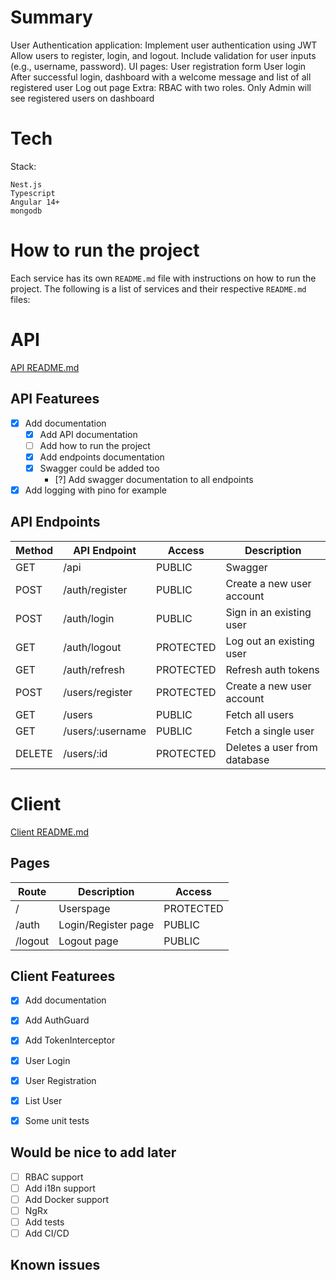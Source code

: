 # Summary

User Authentication application:
    Implement user authentication using JWT
    Allow users to register, login, and logout.
    Include validation for user inputs (e.g., username, password).
    UI pages:
        User registration form
        User login
        After successful login, dashboard with a welcome message and list of all registered user
        Log out page
    Extra: RBAC with two roles. Only Admin will see registered users on dashboard

# Tech
Stack:

    Nest.js
    Typescript
    Angular 14+
    mongodb

# How to run the project

Each service has its own `README.md` file with instructions on how to run the project. The following is a list of services and their respective `README.md` files:

# API
[API README.md](./api/README.md)

## API Featurees

- [x] Add documentation
  - [x] Add API documentation
  - [ ] Add how to run the project
  - [x] Add endpoints documentation
  - [x] Swagger could be added too
    - [?] Add swagger documentation to all endpoints
- [x] Add logging with pino for example

## API Endpoints

| Method | API Endpoint      | Access     | Description                           |
|--------|-------------------|------------|---------------------------------------|
| GET    | /api              | PUBLIC     | Swagger                               |
| POST   | /auth/register    | PUBLIC     | Create a new user account             |
| POST   | /auth/login       | PUBLIC     | Sign in an existing user              |
| GET    | /auth/logout      | PROTECTED  | Log out an existing user              |
| GET    | /auth/refresh     | PROTECTED  | Refresh auth tokens                   |
| POST   | /users/register   | PROTECTED  | Create a new user account             |
| GET    | /users            | PUBLIC     | Fetch all users                       |
| GET    | /users/:username  | PUBLIC     | Fetch a single user                   |
| DELETE | /users/:id        | PROTECTED  | Deletes a user from database          |


# Client
[Client README.md](./client/README.md)

## Pages

| Route       | Description          | Access    |
|-------------|----------------------|-----------|
| /           | Userspage            | PROTECTED |
| /auth       | Login/Register page  | PUBLIC    |
| /logout     | Logout page          | PUBLIC    |

## Client Featurees

- [x] Add documentation
- [x] Add AuthGuard
- [x] Add TokenInterceptor
- [x] User Login
- [x] User Registration
- [x] List User

- [x] Some unit tests


## Would be nice to add later

- [ ] RBAC support
- [ ] Add i18n support
- [ ] Add Docker support
- [ ] NgRx
- [ ] Add tests
- [ ] Add CI/CD

## Known issues
